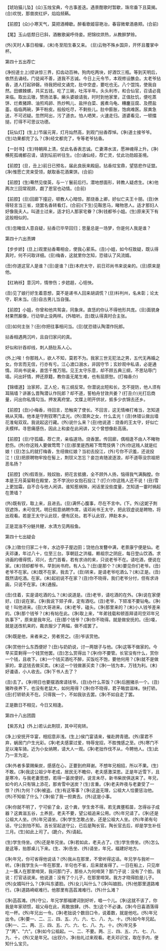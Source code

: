 <!-- { "loadSidebar": true } -->
【琥珀猫儿坠】(众)玉烛宝典，今古事差迭。遇景酣歌时暂歇，珠帘垂下且莫揭。(合)欢悦，那兽炭红炉，焰焰频爇。

【前腔】(众)小寒天气，莫把酒樽歇。醉看歌姬容艳冶，春容微晕酒悬颊。(合前)

【尾】玉山低颓日已斜，酒散歌阑呼侍妾。把锦纹烘热，从教醉梦赊。

(外)天时人事日相催，(末)冬至阳生春又来。
(旦)云物不殊乡国异，开怀且覆掌中杯。

第四十五出荐亡

(净扮道士上)捏诀惊三界，扣齿动百神。狗肉吃两块，好酒饮三瓶。等到天明后，依然去诵经。门徒闻不善，道我不志诚。今日上元令节，本观修设醮会。太老爷拈香，道人打起钟磬。待我把经文诵完，肚中空虚，要吃也无。八个馄饨，使我自然。田螺棘螺，共买五钱。吃了三碗，吐泻半年。头头利市，和合仙官，召请必竟来临。取出云璈，赞扬法事。癞头婆娘请我，时时到他家里，正值肚饥，便吃蒸饼、烂煮猪蹄、油煎鸡卵、热炒鸭儿、盐拌白菜、酱煮乌龟、糟鏖豆腐、及攒盐齑。临临两碗，笋干粉皮。般般吃尽，不剩些儿。肚中膨胀，饱病难医。尿粪急送，不可迟疑。忽然阿出，污了道衣。怕人哂笑，火速走归。道婆看见，一顿擂搥，打得不可思议功德。

【玩仙灯】(生上)节届元宵，灯月灿然高，到观门拈香荐悼。(净)道士接爷爷。(生)功果都完了么？(净)经文都完了，专等老爷拈香。

【一封书】(生)特朝拜上清，仗此名香表志诚。亡妻滞水滨，愿神魂得上升。(净)横死孤魂都召请，请到坛前听往生。(合)诵仙经，荐亡灵，仗此功勋超圣境。

【前腔】(旦，丑上)前日已预名，届此良辰来殿庭。拈香炷宝鼎，望慈悲作证盟。(净)惟愿亡灵来受领，献取香花酒果饼。(合前)

【前腔】(生)蓦然见俊英，与一丫鬟前后行。潜地想面形，转教人疑虑生。(末)他两次三回常观顾，觑了恩官也动情。(合前)

【前腔】(旦)回廊下撞迎，顿教人心暗惊。那烧香上卿，好似亡夫王十朋。(丑)休得轻言当三省，烧罢名香转看灯。(合前)(下生)见鞍思马，睹物思人。适才那妇人好像我夫人。叫道士过来，适才妇人那家宅眷？(净)钱都爷小姐。(生)原来天下有这般相似的。

(生)忽睹佳人意自疑，拈香已毕早回归；思量总是一场梦，你是何人我是谁？

第四十六出责婢

【步步娇】(旦上)观里拈香蓦相会，使我心萦系。(丑)小姐，如今枉致疑，既认得真时，何不问取详细。(旦)梅香，这就里你怎知，恐错认了风流婿。

(丑)你道这官人是谁？(旦)是谁？(丑)本府太守，前日邓尚书来说亲的。(旦)原来是他。

【红衲袄】意沉吟，情惨伤；步趑趄，心悒怏。

(丑)见了娘行好生着意想，莫不是递书人回来胡调慌？(旦)料判州，名未彰；论太守，职未当。(丑)自古男儿当自强。

【前腔】小姐，你曾和他共鸳衾，同象床。直恁的你认不得他形共庞。(旦)面貌身材果然厮像，行动举止没两样。(外暗听。丑)既认得真时合主张。

(旦)如何主张？(丑)你把往事相问当。(旦)犹恐错认陶潜作阮郎。

拈香相遇两沉吟，且自归家问的真。

好似和针吞却线，刺人肠肚系人心。

(外上)唉！你那贱人，欲人不知，莫若不为。我家三世无犯法之男，五代无再婚之女。你言而无信，行亦有亏。江心渡口溺水，非因守节；玄妙观中私语，必是通情。邓尚书说亲，直恁千推万阻。见王太守乐意，却不顾五典三纲，不思玷辱门墙。问出奸情，押还原籍，教你虽无尾生难，也有屈原愁。(打梅香介)

【锦缠道】治家邦，正人伦，有三纲反常。你潜说出短和长，怎不提防，他人须有耳隔墙？讲甚么晋陶潜认作阮郎？却不道，誓柏舟甘效共姜？(打丑介)光打后商量，问出你私情勾当。押发离府堂。文牒上明开供状，抵多少衣锦去还乡。

【前腔】(丑)小梅香，待回言，恐触突了使长。不回言，这无情棒打难当，怎知道祸从天降。他本是守荆钗寒门孟光。(外)潜奔之女，什么孟光！(丑)休错认做出墙花淮甸双双。我说起这行藏。(外)说什么来？(丑)他说道：烧香的王太守，好似亡夫模样。寻思痛感伤，因此上和妾在此闲讲，又个曾想像赴高唐。

【前腔】(旦)守孤孀，荐亡灵，亲临道场。烧香罢。传回廊，偶相逢不由人不睹物悲伤。(外)你这贱人要做莺莺？(旦)那里是西厢下莺莺伎俩？(外)你这贱人就是红娘！(旦)怎么的就打梅香，生纽做红娘？当初去投江，(外)亏你不识羞，还说投江！(旦)把原聘物牢拴在髻上，荆钗义怎忘？妾岂肯随波逐浪，却不道辱没宗祖把恶名扬？

【前腔】(外)假乖张，贱奴胎，把花言抵搪，全不顾外人扬，恼得我气满胸膛。你本是王月英留鞋在殿堂，怎不学浣纱女抱石投江？(打介)你这贱人还不说！(丑)雪上更加霜，自不合与他人闲讲。谁知惹祸殃，闲话里没些度量，怎知道一霎时祸起在萧墙？

(外)既有钗，取上来，且进去。(旦)满怀心腹事，尽在不言中。(下。外)这妮子荆钗遮饰，未可信凭。明日假意纳聘作席，请邓尚书王太守，把此钗虚说是聘物，将出观看。若是王太守认此钗，便有区处。若不认此钗，押赴本乡。

正是混浊不分鲢共鲤，水清方见两般鱼。

第四十七出疑会

(净上)致仕归家二十年，水边亭子屋边田；饶他白发簪中满，老景康宁便是仙。老夫邓谦，年过八十，位至三台。享朝廷之洪福，赖祖宗之阴庇，每日登山饮酒。求诗画的缠得慌，邓兴，去门首看，若有求诗的来，只说老爷不在。请吃酒，便说在家。(末)领却都爷书，早到尚书府。有人么？(丑)是那个？(末)要见你们老爷。(丑)老爷不在家。(末)既不在家，我去了。(丑)转来，是请老爷吃酒么？(末)正是。(丑)既然请吃酒。在家。(末)起初说不在家？(丑)你不晓得，我们老爷分付，但有求诗画，只说不在家。(末)通报。

(丑)住着，实是请吃酒的么？(末)说道是。(丑)老爷，请吃酒的在外。(净)说在家便好。(丑)说在家。(净)我说下颏子痒，定有酒吃。(丑)老爷，下颏准不要钻龟。(净)唗！叫他进来。(丑)大哥进来。(末)老爷，磕头。(净)那里来的？(末)小人钱爷差来的。(净)那个钱爷？(末)有帖在此。(净)取上来，"年弟钱载和顿首拜请司空邓年兄执事下"，原来是我年兄。(丑)那个钱爷？(净)你不晓得。就是做安抚的。(丑)嗄，就是送改机来的，裁衣服少了两幅，做不成罢了。

(净)既是他，来者来之，劳者劳之。(丑)爷该赏他。

(净)赏他什么东西便好？(丑)与奶奶说，讨一两银子与他。(净)这等不做家的。今早买菜剩得一个钱赏他罢。(丑)怎么赏得出？(净)你不要管。长官没有什么，赏你一个钱，且收下。(末)一个钱买酒吃不醉，买饭吃不饱，要他何用？(净)就不是做家的，拿这钱去做买卖。(末)这一个钱做甚买卖？(净)一钱为本，万钱为利。(末)好谶语，小人收去。(净)下书人去了？

(丑)去了。(净)明日也要摆酒席请钱爷。(丑)办什么茶饭？(净)后圈猪杀一个。(丑)猪昨夜养下，也没有老鼠大，如何用得？(净)你不晓得，君子略尝滋味。快打轿。(丑)打轿轿夫不在。只得我一个，不如我驮去罢。(净)不如自走了罢。

正是数日不相见，今日又相逢。

第四十八出团圆

【紫苏丸】(外上)若认此荆钗，其中可宛转。

(净上)安抚开华宴，相招意非浅。(生上)侯门宴请来，催赴跨青骢。(外)蒙君不弃，蜗居门户生光彩。(净)老夫感蒙过爱，特辱宠招，不胜愧感之至。(外)寒门不足以淹车骑。近为小女纳聘，请大人一观。(净)老拙作伐不从，今聘他人。(生)此乃一言为定。

(净)外者多蒙赐柴炭，感感在心，正要到府拜谢。不想年兄相招，所以不果。(生)不敢。(净)我这公祖少年老成，居民无不瞻仰，老夫感激深恩。正是年近雪下，且是寒冷，与我老妻思想，若得一篓炭便好。说言未尽，新书柴炭俱送来了。年兄，如今的人只有锦上添花，那肯雪中送炭？(生)言重。(净)老夫昨夜与老妻受了一惊？(外)为何？(净)被盗。(生)有这等事？(净)这盗无理，公祖大人恰要惩治他。(外)不知偷了什么？(净)偷了我一担粪去。(外)这是小事。

(净)你就不明了，宁可偷了金，这个粪，学生舍不得。若无粪壅稻苗，怎得谷子成器？这粪滋五谷，土养民，老夫不要，望公祖追来公用。(外)年兄请了。(净)还是公祖大人坐。(外)年兄请坐。(净)学生怎敢占坐，还是公祖大人坐。(外)年弟有句话，守公到怕不知。吉长官起送守公，已后是陶长官。陶长官去后，却是学生补任三月。(生)如此上司了。(跪介。外)请起。

(生)学生侍坐。(外)还是年兄坐。(净)若如此，老夫占了。(生)学生傍坐。(外)怎么是这等，抬那桌儿下来。(生、净)告坐、(外)请坐，年兄，福建好地方。

(净)年兄，你可省得他说话？(外)我从在那里，不曾听得这话。年兄学与我听一听。(净)我学生头一年在那里，半句也不省，后来就省得了。一日在船上，只见岸上一簇人在那里啼哭，我问那门子，那些人为何啼哭？那门子说：没有了个脸。我说：打官话说来。他说道：没有了个儿子，在那里啼哭。我方才晓得脸是儿子。(外)女婿叫什么？(净)叫东婆脸。(外)女儿叫什么？(净)叫娘脸。(外)他那里道路难行。(净)道路崎岖难行。他那里有菡萏滩难行。(外)什么滩？

(净)菡萏滩。(外)守公，年兄学那福建词到好听，唱一个儿。(净)这就不该了，你我是年家顽惯，祖父母在此，焉敢放肆。(外、生)这个不必谦。(净)今日喜酒落得吃一杯。(外)年兄出一令。(净)老拙说个数目口令，说着数，就是他吃。(外)年兄出令。(净)要一、二、三、四、五、六、六、七、八、九、十。(外)如今年兄起。(净)一、二、两、三、四、五、六、六、七、八、九、十。(外)年兄多了"两"、"六"。(净)如今公祖起。一、二、不要。两、三、四、五、六、七、八、九、十。(外)又是年兄。(出钗介。净)抬礼过来观看。老夫邓识宝，取在手内，便知什么宝贝。

